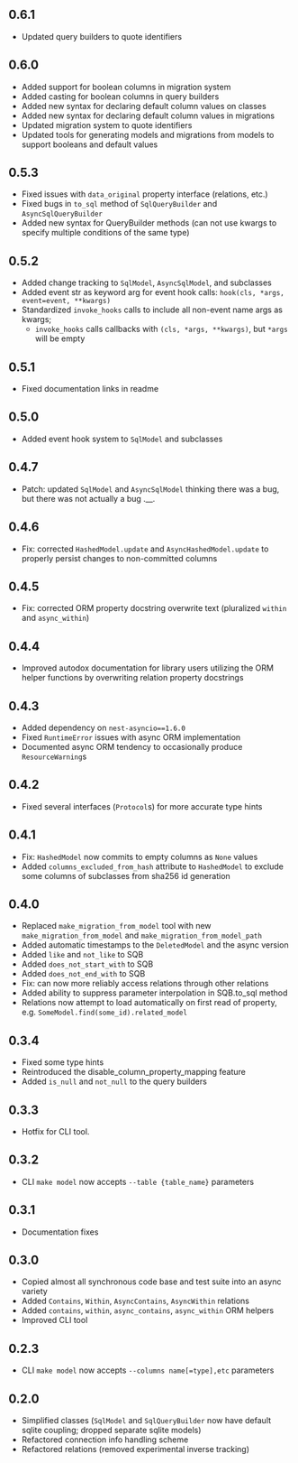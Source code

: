 ## 0.6.1

- Updated query builders to quote identifiers

## 0.6.0

- Added support for boolean columns in migration system
- Added casting for boolean columns in query builders
- Added new syntax for declaring default column values on classes
- Added new syntax for declaring default column values in migrations
- Updated migration system to quote identifiers
- Updated tools for generating models and migrations from models to support
booleans and default values

## 0.5.3

- Fixed issues with `data_original` property interface (relations, etc.)
- Fixed bugs in `to_sql` method of `SqlQueryBuilder` and `AsyncSqlQueryBuilder`
- Added new syntax for QueryBuilder methods (can not use kwargs to specify
multiple conditions of the same type)

## 0.5.2

- Added change tracking to `SqlModel`, `AsyncSqlModel`, and subclasses
- Added event str as keyword arg for event hook calls: `hook(cls, *args, event=event, **kwargs)`
- Standardized `invoke_hooks` calls to include all non-event name args as kwargs;
  - `invoke_hooks` calls callbacks with `(cls, *args, **kwargs)`, but `*args` will be empty

## 0.5.1

- Fixed documentation links in readme

## 0.5.0

- Added event hook system to `SqlModel` and subclasses

## 0.4.7

- Patch: updated `SqlModel` and `AsyncSqlModel` thinking there was a bug, but
there was not actually a bug .__.

## 0.4.6

- Fix: corrected `HashedModel.update` and `AsyncHashedModel.update` to properly
persist changes to non-committed columns

## 0.4.5

- Fix: corrected ORM property docstring overwrite text (pluralized `within`
and `async_within`)

## 0.4.4

- Improved autodox documentation for library users utilizing the ORM helper
functions by overwriting relation property docstrings

## 0.4.3

- Added dependency on `nest-asyncio==1.6.0`
- Fixed `RuntimeError` issues with async ORM implementation
- Documented async ORM tendency to occasionally produce `ResourceWarning`s

## 0.4.2

- Fixed several interfaces (`Protocol`s) for more accurate type hints

## 0.4.1

- Fix: `HashedModel` now commits to empty columns as `None` values
- Added `columns_excluded_from_hash` attribute to `HashedModel` to exclude
some columns of subclasses from sha256 id generation

## 0.4.0

- Replaced `make_migration_from_model` tool with new `make_migration_from_model`
and `make_migration_from_model_path`
- Added automatic timestamps to the `DeletedModel` and the async version
- Added `like` and `not_like` to SQB
- Added `does_not_start_with` to SQB
- Added `does_not_end_with` to SQB
- Fix: can now more reliably access relations through other relations
- Added ability to suppress parameter interpolation in SQB.to_sql method
- Relations now attempt to load automatically on first read of property, e.g.
`SomeModel.find(some_id).related_model`

## 0.3.4

- Fixed some type hints
- Reintroduced the disable_column_property_mapping feature
- Added `is_null` and `not_null` to the query builders

## 0.3.3

- Hotfix for CLI tool.

## 0.3.2

- CLI `make model` now accepts `--table {table_name}` parameters

## 0.3.1

- Documentation fixes

## 0.3.0

- Copied almost all synchronous code base and test suite into an async variety
- Added `Contains`, `Within`, `AsyncContains`, `AsyncWithin` relations
- Added `contains`, `within`, `async_contains`, `async_within` ORM helpers
- Improved CLI tool

## 0.2.3

- CLI `make model` now accepts `--columns name[=type],etc` parameters

## 0.2.0

- Simplified classes (`SqlModel` and `SqlQueryBuilder` now have default sqlite
coupling; dropped separate sqlite models)
- Refactored connection info handling scheme
- Refactored relations (removed experimental inverse tracking)

